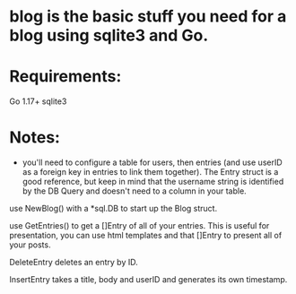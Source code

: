 # blog is the basic stuff you need for a blog using sqlite3 and Go.

# Requirements: 
Go 1.17+ 
sqlite3

# Notes:
- you'll need to configure a table for users, then entries (and use userID as a foreign key in entries to link them together). The Entry struct is a good reference, but keep in mind that the username string is identified by the DB Query and doesn't need to a column in your table.

use NewBlog() with a *sql.DB to start up the Blog struct. 

use GetEntries() to get a []Entry of all of your entries. This is useful for presentation, you can use html templates and that []Entry to present all of your posts.

DeleteEntry deletes an entry by ID.

InsertEntry takes a title, body and userID and generates its own timestamp. 

